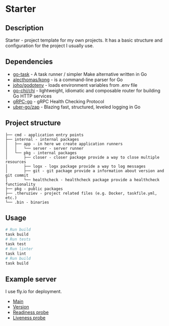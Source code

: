 # Starter 

## Description
Starter - project template for my own projects.
It has a basic structure and configuration for the project I usually use.

## Dependencies
- [go-task](https://taskfile.dev/) - A task runner / simpler Make alternative written in Go
- [alecthomas/kong](https://github.com/alecthomas/kong) - is a command-line parser for Go
- [joho/godotenv](https://github.com/joho/godotenv) - loads environment variables from .env file
- [go-chi/chi](github.com/go-chi/chi/v5) - lightweight, idiomatic and composable router for building Go HTTP services
- [gRPC-go](https://grpc.io/docs/guides/health-checking) - gRPC Health Checking Protocol
- [uber-go/zap](https://go.uber.org/zap) - Blazing fast, structured, leveled logging in Go

## Project structure
```
├── cmd - application entry points
├── internal - internal packages
│   ├── app - in here we create application runners
│   │   └── server - server runner
│   └── pkg - internal packages
│       ├── closer - closer package provide a way to close multiple resources
│       ├── logx - logx package provide a way to log messages
│       ├── git - git package provide a information about version and git commit
│       └── healthcheck - healthcheck package provide a healthcheck functionality
├── pkg - public packages
├── .theruziev - project related files (e.g. Docker, taskfile.yml, etc.)
└── .bin - binaries
```

## Usage 
```bash
# Run build
task build
# Run tests
task test
# Run linter
task lint
# Run build 
task build
```
## Example server
I use fly.io for deployment.
- [Main](https://theruziev-starter.fly.dev/)
- [Version](https://theruziev-starter.fly.dev/version)
- [Readiness probe](https://theruziev-starter.fly.dev/ready)
- [Liveness probe](https://theruziev-starter.fly.dev/live)


